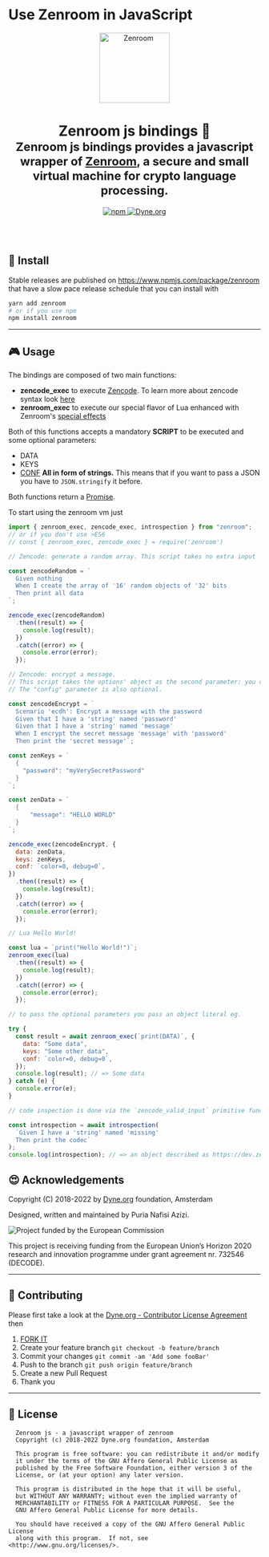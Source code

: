 # Use Zenroom in JavaScript

<p align="center">
 <a href="https://dev.zenroom.org/">
    <img src="https://raw.githubusercontent.com/dyne/Zenroom/master/docs/_media/images/zenroom_logo.png" height="140" alt="Zenroom">
  </a>
</p>

<h1 align="center">
  Zenroom js bindings 🧰</br>
  <sub>Zenroom js bindings provides a javascript wrapper of <a href="https://github.com/dyne/Zenroom">Zenroom</a>, a secure and small virtual machine for crypto language processing.</sub>
</h1>

<p align="center">
  <a href="https://badge.fury.io/js/zenroom">
    <img alt="npm" src="https://img.shields.io/npm/v/zenroom.svg">
  </a>
  <a href="https://dyne.org">
    <img src="https://img.shields.io/badge/%3C%2F%3E%20with%20%E2%9D%A4%20by-Dyne.org-blue.svg" alt="Dyne.org">
  </a>
</p>

<br><br>

## 💾 Install

Stable releases are published on https://www.npmjs.com/package/zenroom that
have a slow pace release schedule that you can install with

```bash
yarn add zenroom
# or if you use npm
npm install zenroom
```

---

## 🎮 Usage

The bindings are composed of two main functions:

- **zencode_exec** to execute [Zencode](https://dev.zenroom.org/#/pages/zencode-intro?id=smart-contracts-in-human-language). To learn more about zencode syntax look [here](https://dev.zenroom.org/#/pages/zencode-cookbook-intro)
- **zenroom_exec** to execute our special flavor of Lua enhanced with Zenroom's [special effects](https://dev.zenroom.org/#/pages/lua)

Both of this functions accepts a mandatory **SCRIPT** to be executed and some optional parameters:

- DATA
- KEYS
- [CONF](https://dev.zenroom.org/#/pages/zenroom-config)
  **All in form of strings.** This means that if you want to pass a JSON you have to `JSON.stringify` it before.

Both functions return a [Promise](https://developer.mozilla.org/en-US/docs/Web/JavaScript/Reference/Global_Objects/Promise).

To start using the zenroom vm just

```js
import { zenroom_exec, zencode_exec, introspection } from "zenroom";
// or if you don't use >ES6
// const { zenroom_exec, zencode_exec } = require('zenroom')

// Zencode: generate a random array. This script takes no extra input

const zencodeRandom = `
  Given nothing
  When I create the array of '16' random objects of '32' bits
  Then print all data
`;

zencode_exec(zencodeRandom)
  .then((result) => {
    console.log(result);
  })
  .catch((error) => {
    console.error(error);
  });

// Zencode: encrypt a message.
// This script takes the options' object as the second parameter: you can include data and/or keys as input.
// The "config" parameter is also optional.

const zencodeEncrypt = `
  Scenario 'ecdh': Encrypt a message with the password
  Given that I have a 'string' named 'password'
  Given that I have a 'string' named 'message'
  When I encrypt the secret message 'message' with 'password'
  Then print the 'secret message'`;

const zenKeys = `
  {
    "password": "myVerySecretPassword"
  }
`;

const zenData = `
  {
      "message": "HELLO WORLD"
  }
`;

zencode_exec(zencodeEncrypt, {
  data: zenData,
  keys: zenKeys,
  conf: `color=0, debug=0`,
})
  .then((result) => {
    console.log(result);
  })
  .catch((error) => {
    console.error(error);
  });

// Lua Hello World!

const lua = `print("Hello World!")`;
zenroom_exec(lua)
  .then((result) => {
    console.log(result);
  })
  .catch((error) => {
    console.error(error);
  });

// to pass the optional parameters you pass an object literal eg.

try {
  const result = await zenroom_exec(`print(DATA)`, {
    data: "Some data",
    keys: "Some other data",
    conf: `color=0, debug=0`,
  });
  console.log(result); // => Some data
} catch (e) {
  console.error(e);
}

// code inspection is done via the `zencode_valid_input` primitive function or by a utility `introspect`

const introspection = await introspection(
  `Given I have a 'string' named 'missing'
  Then print the codec`
);
console.log(introspection); // => an object described as https://dev.zenroom.org/#/pages/how-to-embed?id=input-validation
```

## 😍 Acknowledgements

Copyright (C) 2018-2022 by [Dyne.org](https://www.dyne.org) foundation, Amsterdam

Designed, written and maintained by Puria Nafisi Azizi.

<img src="https://upload.wikimedia.org/wikipedia/commons/8/84/European_Commission.svg" class="pic" alt="Project funded by the European Commission">

This project is receiving funding from the European Union’s Horizon 2020 research and innovation programme under grant agreement nr. 732546 (DECODE).

---

## 👤 Contributing

Please first take a look at the [Dyne.org - Contributor License Agreement](CONTRIBUTING.md) then

1.  [FORK IT](https://github.com/puria/zenroomjs/fork)
2.  Create your feature branch `git checkout -b feature/branch`
3.  Commit your changes `git commit -am 'Add some fooBar'`
4.  Push to the branch `git push origin feature/branch`
5.  Create a new Pull Request
6.  Thank you

---

## 💼 License

      Zenroom js - a javascript wrapper of zenroom
      Copyright (c) 2018-2022 Dyne.org foundation, Amsterdam

      This program is free software: you can redistribute it and/or modify
      it under the terms of the GNU Affero General Public License as
      published by the Free Software Foundation, either version 3 of the
      License, or (at your option) any later version.

      This program is distributed in the hope that it will be useful,
      but WITHOUT ANY WARRANTY; without even the implied warranty of
      MERCHANTABILITY or FITNESS FOR A PARTICULAR PURPOSE.  See the
      GNU Affero General Public License for more details.

      You should have received a copy of the GNU Affero General Public License
      along with this program.  If not, see <http://www.gnu.org/licenses/>.
